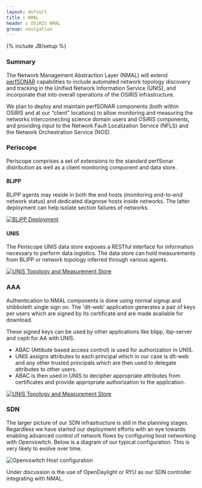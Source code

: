 ```yaml
---
layout: default
title : NMAL
header : OSiRIS NMAL
group: navigation
---
```

{% include JB/setup %}

### Summary

The Network Management Abstraction Layer (NMAL) will extend [perfSONAR](http://www.perfsonar.net)
capabilities to include automated network topology discovery and tracking in the
Unified Network Information Service (UNIS), and incorporate that into overall operations of the OSiRIS infrastructure.

We plan to deploy and maintain perfSONAR components (both within OSiRIS and at our “client”
locations) to allow monitoring and measuring the networks interconnecting science
domain users and OSiRIS components, and providing input to the Network Fault
Localization Service (NFLS) and the Network Orchestration Service (NOS).

### Periscope 

Periscope comprises a set of extensions to the standard perfSonar distribution as well as a client monitoring component and data store.

#### BLiPP

BLiPP agents may reside in both the end hosts (monitoring end-to-end network status) and dedicated diagnose hosts inside networks. 
The latter deployment can help isolate section failures of networks.

[![BLiPP Deployment]({{IMAGE_PATH}}/nmal/NMAL-Blipp-Deployment.png)]({{IMAGE_PATH}}/nmal/NMAL-Blipp-Deployment.png)

#### UNIS

The Periscope UNIS data store exposes a RESTful interface for information necessary to perform data logistics.  The data store can hold measurements from BLiPP or network topology inferred through various agents.

[![UNIS Topology and Measurement Store]({{IMAGE_PATH}}/nmal/NMAL-Unis.png)]({{IMAGE_PATH}}/nmal/NMAL-Unis.png)

### AAA 

Authentication to NMAL components is done using normal signup and shibboleth single sign on.  The 'dlt-web' application generates a pair of keys per users which are signed by its certificate and are made available for download.  

These signed keys can be used by other applications like blipp, ibp-server and ceph for AA with UNIS.

* ABAC (Attibute based access control) is used for authorization in UNIS. 
* UNIS assigns attributes to each principal which in our case is dlt-web and any other trusted principals which are then used to delegate attributes to other users. 
* ABAC is then used in UNIS to decipher appropriate attributes from certificates and provide appropriate authorization to the application.

[![UNIS Topology and Measurement Store]({{IMAGE_PATH}}/nmal/NMAL-AAA.png)]({{IMAGE_PATH}}/nmal/NMAL-AAA.png)

### SDN

The larger picture of our SDN infrastructure is still in the planning stages.  Regardless we have started our deployment efforts with an eye towards enabling advanced control of network flows by configuring host networking with Openvswitch.  Below is a diagram of our typical configuration.  This is very likely to evolve over time.  

<img src="{{IMAGE_PATH}}/HostOvsBlock.png" alt="Openvswitch Host configuration">

Under discussion is the use of OpenDaylight or RYU as our SDN controller integrating with NMAL.